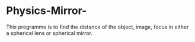 # Physics-Mirror-
This programme is to find the distance of the object, image, focus in either a spherical lens or spherical mirror.
